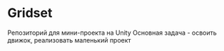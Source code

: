 # Gridset
Репозиторий для мини-проекта на Unity
Основная задача - освоить движок, реализовать маленький проект
